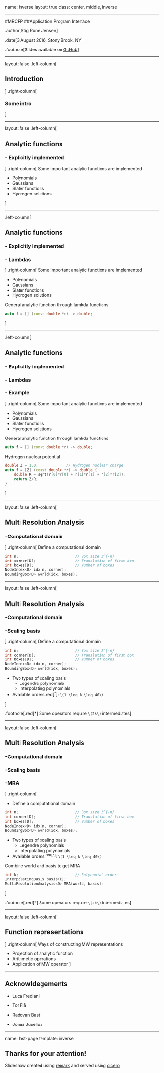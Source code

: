 name: inverse
layout: true
class: center, middle, inverse

---

#MRCPP
##Application Program Interface

.author[Stig Rune Jensen]

.date[3 August 2016, Stony Brook, NY]

.footnote[Slides available on [GitHub](https://github.com/stigrj/mrcpp-api-talk)]

---

layout: false
.left-column[
## Introduction
]
.right-column[
### Some intro
]

---

layout: false
.left-column[
## Analytic functions
### - Explicitly implemented
]
.right-column[
Some important analytic functions are implemented

- Polynomials
- Gaussians
- Slater functions
- Hydrogen solutions

]

---

.left-column[
## Analytic functions
### - Explicitly implemented
### - Lambdas
]
.right-column[
Some important analytic functions are implemented

- Polynomials
- Gaussians
- Slater functions
- Hydrogen solutions



General analytic function through lambda functions

```cpp
auto f = [] (const double *r) -> double;
```

]

---

.left-column[
## Analytic functions
### - Explicitly implemented
### - Lambdas
### - Example
]
.right-column[
Some important analytic functions are implemented

- Polynomials
- Gaussians
- Slater functions
- Hydrogen solutions



General analytic function through lambda functions

```cpp
auto f = [] (const double *r) -> double;
```



Hydrogen nuclear potential

```cpp
double Z = 1.0;             // Hydrogen nuclear charge
auto f = [Z] (const double *r) -> double {
    double R = sqrt(r[0]*r[0] + r[1]*r[1] + r[2]*r[2]);
    return Z/R;
}
```

]

---

layout: false
.left-column[
## Multi Resolution Analysis
### -Computational domain
]
.right-column[
Define a computational domain
```cpp
int n;                          // Box size 2^{-n}
int corner[D];                  // Translation of first box
int boxes[D];                   // Number of boxes
NodeIndex<D> idx(n, corner);
BoundingBox<D> world(idx, boxes);
```

---

layout: false
.left-column[
## Multi Resolution Analysis
### -Computational domain
### -Scaling basis
]
.right-column[
Define a computational domain
```cpp
int n;                          // Box size 2^{-n}
int corner[D];                  // Translation of first box
int boxes[D];                   // Number of boxes
NodeIndex<D> idx(n, corner);
BoundingBox<D> world(idx, boxes);
```

- Two types of scaling basis
  * Legendre polynomials
  * Interpolating polynomials
- Available orders.red[<sup>*</sup>]: `\(1 \leq k \leq 40\)`

]

.footnote[.red[*] Some operators require `\(2k\)` intermediates]

---

layout: false
.left-column[
## Multi Resolution Analysis
### -Computational domain
### -Scaling basis
### -MRA
]
.right-column[
- Define a computational domain
```cpp
int n;                          // Box size 2^{-n}
int corner[D];                  // Translation of first box
int boxes[D];                   // Number of boxes
NodeIndex<D> idx(n, corner);
BoundingBox<D> world(idx, boxes);
```

- Two types of scaling basis
  * Legendre polynomials
  * Interpolating polynomials
- Available orders<sup>.red[*]</sup>: `\(1 \leq k \leq 40\)`

Combine world and basis to get MRA
```cpp
int k;                          // Polynomial order
InterpolatingBasis basis(k);
MultiResolutionAnalysis<D> MRA(world, basis);
```

]

.footnote[.red[*] Some operators require `\(2k\)` intermediates]

---

layout: false
.left-column[
## Function representations
]
.right-column[
Ways of constructing MW representations
- Projection of analytic function
- Arithmetic operations
- Application of MW operator
]

---

## Acknowldegements

- Luca Frediani

- Tor Flå

- Radovan Bast

- Jonas Juselius

---

name: last-page
template: inverse

## Thanks for your attention!

Slideshow created using [remark] and served using [cicero]

[remark]: https://github.com/gnab/remark
[cicero]: https://github.com/bast/cicero
